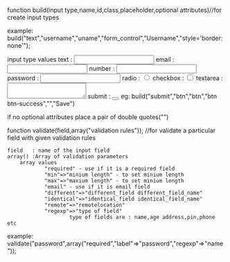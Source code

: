 function build(input type,name,id,class,placeholder,optional attributes)//for create input types            

example: build("text","username","uname","form_control","Username","style='border:none'");

input type
        values
               text     : <input type="text"> 
               email    : <input type="email"> 
               number   : <input type="number">
               password : <input type="password">
               radio    : <input type="radio">
               checkbox : <input type="checkbox">
               textarea : <textarea></textarea>
               submit   : <button type="submit"></button> eg: build("submit","btn","btn","btn btn-success","","Save")

if no optional attributes place a pair of double quotes("")

function validate(field,array("validation rules")); //for validate a particular field with given validation rules

    field   : name of the input field
    array() :Array of validation parameters 
        array values
                "required" - use if it is a required field
                "min"=>"minium length" - to set minium length
                "max"=>"maxium length" - to set minium length
                "email" - use if it is email field
                "different"=>"different_field different_field_name"
                "identical"=>"identical_field identical_field_name"
                "remote"=>"remotelocation"
                "regexp"=>"type of field"
                        type of fields are : name,age address,pin,phone etc

example: validate("password",array("required","label"=>"password","regexp"=>"name"));

